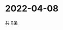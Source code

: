 # 2022-04-08
  共 0条

  <!-- BEGIN -->
  <!-- 最后更新时间Fri Apr 08 2022 05:05:01 GMT+0000 (Coordinated Universal Time) -->
  
  <!-- END -->
  
  